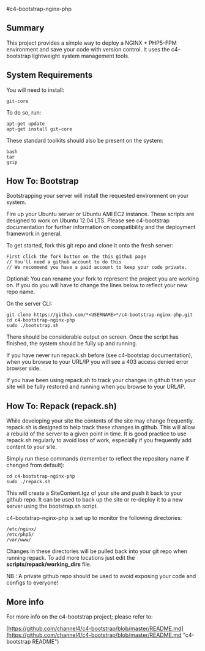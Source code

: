 #c4-bootstrap-nginx-php

## Summary

This project provides a simple way to deploy a NGINX + PHP5-FPM environment and save your code with version control. It uses the c4-bootstrap lightweight system management tools.

## System Requirements

You will need to install:

    git-core

To do so, run:

    apt-get update
    apt-get install git-core

These standard toolkits should also be present on the system:

    bash
    tar
    gzip

## How To: Bootstrap

Bootstrapping your server will install the requested environment on your system.

Fire up your Ubuntu server or Ubuntu AMI EC2 instance. These scripts are designed to work on Ubuntu 12.04 LTS. Please see c4-bootstrap documentation for further information on compatibility and the deployment framework in general.

To get started, fork this git repo and clone it onto the fresh server:

    First click the fork button on the this github page
    // You'll need a github account to do this
    // We recommend you have a paid account to keep your code private.
    
Optional: You can rename your fork to represent the project you are working on. If you do you will have to change the lines below to reflect your new repo name.

On the server CLI:

    git clone https://github.com/*<USERNAME>*/c4-bootstrap-nginx-php.git
    cd c4-bootstrap-nginx-php
    sudo ./bootstrap.sh

There should be considerable output on screen. Once the script has finished, the system should be fully up and running.

If you have never run repack.sh before (see c4-bootstap documentation), when you browse to your URL/IP you will see a 403 access denied error browser side. 

If you have been using repack.sh to track your changes in github then your site will be fully restored and running when you browse to your URL/IP.

## How To: Repack (repack.sh)

While developing your site the contents of the site may change frequently. repack.sh is designed to help track these changes in github. This will allow a rebuild of the server to a given point in time. It is good practice to use repack.sh regularly to avoid loss of work, especially if you frequently add content to your site.

Simply run these commands (remember to reflect the repository name if changed from default):

    cd c4-bootstrap-nginx-php
    sudo ./repack.sh

This will create a SiteContent.tgz of your site and push it back to your github repo. It can be used to back up the site or re-deploy it to a new server using the bootstrap.sh script. 

c4-bootstrap-nginx-php is set up to monitor the following directories:

    /etc/nginx/
    /etc/php5/
    /var/www/

Changes in these directories will be pulled back into your git repo when running repack. To add more locations just edit the __scripts/repack/working_dirs__ file.

NB : A private github repo should be used to avoid exposing your code and configs to everyone!

## More info

For more info on the c4-bootstrap project; please refer to:

[https://github.com/channel4/c4-bootstrap/blob/master/README.md](https://github.com/channel4/c4-bootstrap/blob/master/README.md "c4-bootstrap README")
